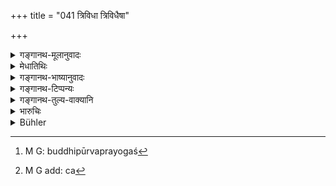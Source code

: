 +++
title = "041 त्रिविधा त्रिविधैषा"

+++

<details><summary>गङ्गानथ-मूलानुवादः</summary>

This threefold Migratory State due to the qualities should be understood to be again of three kinds each—high, low and middling, in accordance with the peculiar character of the act and knowledge of each man.—(41)
</details>

<details><summary>मेधातिथिः</summary>

**एषा त्रिविधा गौणिकी** सत्त्वादिगुणप्रयुक्ता प्रत्येकं पुनः **त्रिविधो**त्तमाधममध्यमभेदेन। अतो नवधा संपद्यते । **कर्मविद्याविशेषाच्** चानन्ताः, कुशलाकुशलकर्मवशात् । बुद्धिपूर्वाबुद्धिपूर्वप्रयोगाच्[^८८] च कर्मणां[^८९] बहुभेदत्वात् । तद् इदम् आह **कर्मविद्याविशेषत** इति ॥ १२.४१ ॥


[^८९]:
     M G add: ca


[^८८]:
     M G: buddhipūrvaprayogaś
</details>

<details><summary>गङ्गानथ-भाष्यानुवादः</summary>

‘*This threefold migratory state*’— due to ‘*Sattva*’ and the other qualities,—is ‘*of three kinds each*’—according as it is ‘*high, low or middling*’; thus they come to be of nine kinds;—there are endless varieties of states, due to ‘*the peculiar character of the act and knowledge of each man*’; acts are of various kinds, according as they are good or bad, intentional or unintentional, and so forth. This is what is meant by the phrase ‘*in accordance with the peculiar character of acts and knowledge*’—(41)
</details>

<details><summary>गङ्गानथ-टिप्पन्यः</summary>

This verse is quoted in *Madanapārijāta* (p. 693);—in *Parāśaramādhava*,
(Prāyaścitta, p. 488);—and in *Nṛsiṃhaprasāda* (Prāyaścitta, 41a.)
</details>

<details><summary>गङ्गानथ-तुल्य-वाक्यानि</summary>

**(verses 12.32-51)  
**

See Comparative notes for [Verse
12.32].
</details>

<details><summary>भारुचिः</summary>

त्रिविधा सती पुनः कर्मविद्याभियोगात् त्रिधा भिद्यते । एतास्व् अपि नवसु वृत्तिषु कर्मविद्ययोगाद् एव वृत्तय आनन्त्येन कल्प्यन्ते ॥ १२.४१ ॥
</details>

<details><summary>Bühler</summary>

041	But know this threefold course of transmigrations that depends on the (three) qualities (to be again) threefold, low, middling, and high, according to the particular nature of the acts and of the knowledge (of each man).
</details>
